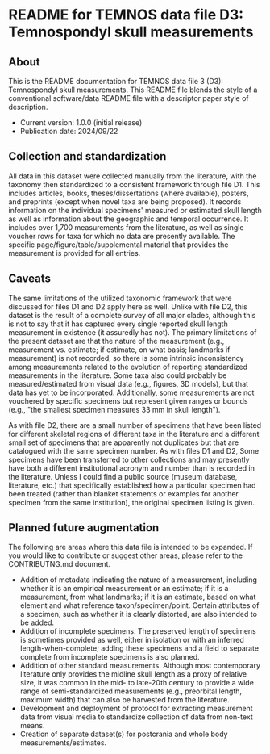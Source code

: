 # README for TEMNOS data file D3: Temnospondyl skull measurements
## About

This is the README documentation for TEMNOS data file 3 (D3): Temnospondyl skull measurements. This README file blends the style of a conventional software/data README file with a descriptor paper style of description. 

* Current version: 1.0.0 (initial release)
* Publication date: 2024/09/22

## Collection and standardization

All data in this dataset were collected manually from the literature, with the taxonomy then standardized to a consistent framework through file D1. This includes articles, books, theses/dissertations (where available), posters, and preprints (except when novel taxa are being proposed). It records information on the individual specimens' measured or estimated skull length as well as information about the geographic and temporal occurrence. It includes over 1,700 measurements from the literature, as well as single voucher rows for taxa for which no data are presently available. The specific page/figure/table/supplemental material that provides the measurement is provided for all entries.

## Caveats

The same limitations of the utilized taxonomic framework that were discussed for files D1 and D2 apply here as well. Unlike with file D2, this dataset is the result of a complete survey of all major clades, although this is not to say that it has captured every single reported skull length measurement in existence (it assuredly has not). The primary limitations of the present dataset are that the nature of the measurement (e.g., measurement vs. estimate; if estimate, on what basis; landmarks if measurement) is not recorded, so there is some intrinsic inconsistency among measurements related to the evolution of reporting standardized measurements in the literature. Some taxa also could probably be measured/estimated from visual data (e.g., figures, 3D models), but that data has yet to be incorporated. Additionally, some measurements are not vouchered by specific specimens but represent given ranges or bounds (e.g., "the smallest specimen measures 33 mm in skull length").

As with file D2, there are a small number of specimens that have been listed for different skeletal regions of different taxa in the literature and a different small set of specimens that are apparently not duplicates but that are catalogued with the same specimen number. As with files D1 and D2, Some specimens have been transferred to other collections and may presently have both a different institutional acronym and number than is recorded in the literature. Unless I could find a public source (museum database, literature, etc.) that specifically established how a particular specimen had been treated (rather than blanket statements or examples for another specimen from the same institution), the original specimen listing is given. 

## Planned future augmentation

The following are areas where this data file is intended to be expanded. If you would like to contribute or suggest other areas, please refer to the CONTRIBUTNG.md document.

* Addition of metadata indicating the nature of a measurement, including whether it is an empirical measurement or an estimate; if it is a measurement, from what landmarks; if it is an estimate, based on what element and what reference taxon/specimen/point. Certain attributes of a specimen, such as whether it is clearly distorted, are also intended to be added.
* Addition of incomplete specimens. The preserved length of specimens is sometimes provided as well, either in isolation or with an inferred length-when-complete; adding these specimens and a field to separate complete from incomplete specimens is also planned.
* Addition of other standard measurements. Although most contemporary literature only provides the midline skull length as a proxy of relative size, it was common in the mid- to late-20th century to provide a wide range of semi-standardized measurements (e.g., preorbital length, maximum width) that can also be harvested from the literature.
* Development and deployment of protocol for extracting measurement data from visual media to standardize collection of data from non-text means.
* Creation of separate dataset(s) for postcrania and whole body measurements/estimates.

